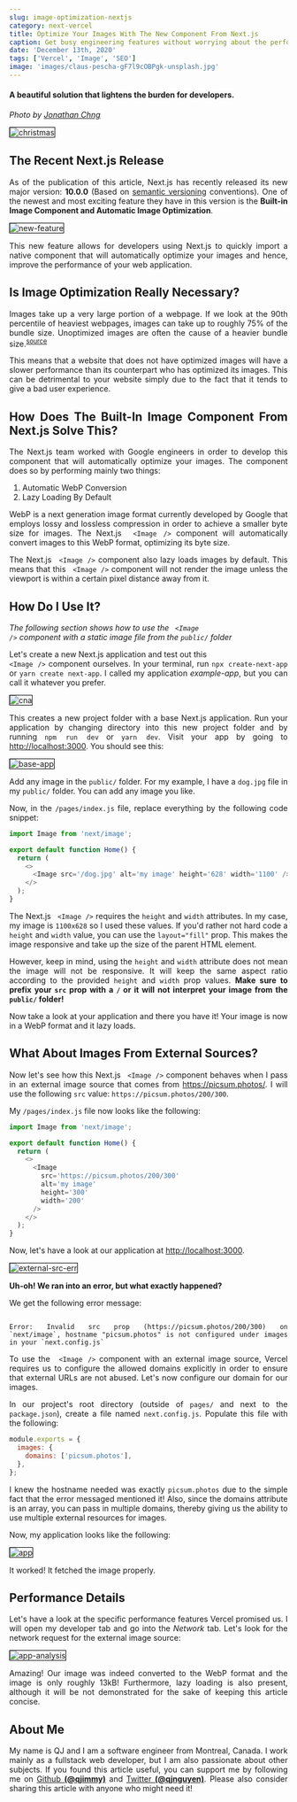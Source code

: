 ```yaml
---
slug: image-optimization-nextjs
category: next-vercel
title: Optimize Your Images With The New Component From Next.js
caption: Get busy engineering features without worrying about the performance of your images
date: 'December 13th, 2020'
tags: ['Vercel', 'Image', 'SEO']
image: 'images/claus-pescha-gF7l9cOBPgk-unsplash.jpg'
---
```


<style type="text/css" rel="stylesheet">
* { 
    text-align: justify;
    text-justify: inter-word; 
  }

img {
  border: 1px solid #000;
}
</style>

#### **A beautiful solution that lightens the burden for developers.**

<em>Photo by <a href="https://unsplash.com/@jon_chng">Jonathan Chng</a></em>

![christmas](images/jonathan-chng--gymUYe-fL8-unsplash.jpg)

## **The Recent Next.js Release**

As of the publication of this article, Next.js has recently released its new major version: <strong>10.0.0</strong> (Based on <a href="https://semver.org/">semantic versioning</a> conventions). One of the newest and most exciting feature they have in this version is the <strong>Built-in Image Component and Automatic Image Optimization</strong>.

![new-feature](images/nextjs-image/new-feature.webp)

This new feature allows for developers using Next.js to quickly import a native component that will automatically optimize your images and hence, improve the performance of your web application.

## **Is Image Optimization Really Necessary?**

Images take up a very large portion of a webpage. If we look at the 90th percentile of heaviest webpages, images can take up to roughly 75% of the bundle size. Unoptimized images are often the cause of a heavier
bundle size.<sup><a href="https://almanac.httparchive.org/en/2019/page-weight#what-types-of-assets-does-the-http-archive-track-and-how-much-do-they-matter">source</a></sup>

This means that a website that does not have optimized images will have a slower performance than its counterpart who has optimized its images. This can be detrimental to your website simply due to the fact that it tends to give a bad user experience.

## **How Does The Built-In Image Component From Next.js Solve This?**

The Next.js team worked with Google engineers in order to develop this component that will automatically optimize your images. The component does so by performing mainly two things:

<ol>
  <li>Automatic WebP Conversion</li>
  <li>Lazy Loading By Default</li>
</ol>

WebP is a next generation image format currently developed by Google that employs lossy and lossless compression in order to achieve a smaller byte size for images. The Next.js <code> &lt;Image /&gt;</code> component will automatically convert images to this WebP format, optimizing its byte size.

The Next.js <code> &lt;Image /&gt;</code> component also lazy loads images by default. This means that this <code> &lt;Image /&gt;</code> component will not render the image unless the viewport is within a certain pixel distance away from it.

## **How Do I Use It?**

<em>The following section shows how to use the <code> &lt;Image /&gt;</code> component with a static image file from the `public/` folder</em>

Let's create a new Next.js application and test out this <code> &lt;Image /&gt;</code> component ourselves.
In your terminal, run <code>npx create-next-app</code> or <code>yarn create next-app</code>. I called my application <em>example-app</em>, but you can call it whatever you prefer.

![cna](images/nextjs-image/cna.webp)

This creates a new project folder with a base Next.js application. Run your application by changing directory into this new project folder and by running <code>npm run dev</code> or <code>yarn dev</code>. Visit your app by going to <a href="http://localhost:3000">http://localhost:3000</a>. You should see this:

![base-app](images/nextjs-image/base-app.webp)

Add any image in the `public/` folder. For my example, I have a `dog.jpg` file in my `public/` folder. You can add any image you like.

Now, in the `/pages/index.js` file, replace everything by the following code snippet:

```typescript
import Image from 'next/image';

export default function Home() {
  return (
    <>
      <Image src='/dog.jpg' alt='my image' height='628' width='1100' />
    </>
  );
}
```

The Next.js <code> &lt;Image /&gt;</code> requires the `height` and `width` attributes. In my case, my image is `1100x628` so I used these values. If you'd rather not hard code a `height` and `width` value, you can use the `layout="fill"` prop. This makes the image responsive and take up the size of the parent HTML element.

However, keep in mind, using the `height` and `width` attribute does not mean the image will not be responsive. It will keep the same aspect ratio according to the provided `height` and `width` prop values. <strong>Make sure to prefix your `src` prop with a `/` or it will not interpret your image from the `public/` folder!</strong>

Now take a look at your application and there you have it! Your image is now in a WebP format and it lazy loads.

## **What About Images From External Sources?**

Now let's see how this Next.js <code> &lt;Image /&gt;</code> component behaves when I pass in an external image source that comes from <a href="https://picsum.photos/">https://picsum.photos/</a>. I will use the following `src` value: `https://picsum.photos/200/300`.

My `/pages/index.js` file now looks like the following:

```typescript
import Image from 'next/image';

export default function Home() {
  return (
    <>
      <Image
        src='https://picsum.photos/200/300'
        alt='my image'
        height='300'
        width='200'
      />
    </>
  );
}
```

Now, let's have a look at our application at <a href="http://localhost:3000">http://localhost:3000</a>.

![external-src-err](images/nextjs-image/external-src-err.webp)

<strong>Uh-oh! We ran into an error, but what exactly happened?</strong>

We get the following error message:

<code>
Error: Invalid src prop (https://picsum.photos/200/300) on `next/image`, hostname "picsum.photos" is not configured under images in your `next.config.js`
</code>

To use the <code> &lt;Image /&gt;</code> component with an external image source, Vercel requires us to configure the allowed domains explicitly in order to ensure that external URLs are not abused. Let's now configure our domain for our images.

In our project's root directory (outside of `pages/` and next to the `package.json`), create a file named `next.config.js`. Populate this file with the following:

```js
module.exports = {
  images: {
    domains: ['picsum.photos'],
  },
};
```

I knew the hostname needed was exactly `picsum.photos` due to the simple fact that the error messaged mentioned it! Also, since the domains attribute is an array, you can pass in multiple domains, thereby giving us the ability to use multiple external resources for images.

Now, my application looks like the following:

![app](images/nextjs-image/app.webp)

It worked! It fetched the image properly.

## **Performance Details**

Let's have a look at the specific performance features Vercel promised us. I will open my developer tab and go into the <em>Network</em> tab. Let's look for the network request for the external image source:

![app-analysis](images/nextjs-image/app-analysis.webp)

Amazing! Our image was indeed converted to the WebP format and the image is only roughly 13kB! Furthermore, lazy loading is also present, although it will be not demonstrated for the sake of keeping this article concise.

## **About Me**

My name is QJ and I am a software engineer from Montreal, Canada. I work mainly as a fullstack web developer, but I am also passionate about other subjects. If you found this article useful, you can support me by following me on <a href="https://github.com/qjimmy">Github <strong>(@qjimmy)</strong></a> and <a href="https://twitter.com/qjnguyen">Twitter <strong>(@qjnguyen)</strong></a>. Please also consider sharing this article with anyone who might need it!
